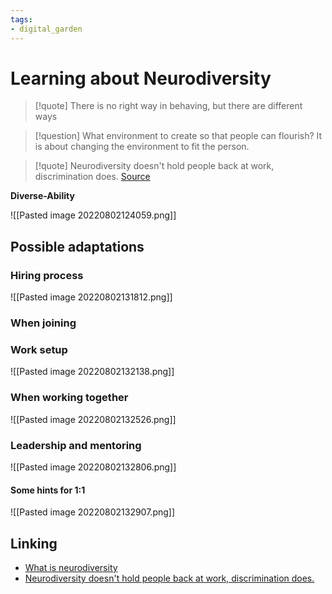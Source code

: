 ```yaml
---
tags: 
- digital_garden
---
```

# Learning about Neurodiversity


> [!quote]
> There is no right way in behaving, but there are different ways

> [!question]
> What environment to create so that people can flourish? It is about changing the environment to fit the person.

> [!quote]
> Neurodiversity doesn't hold people back at work, discrimination does.
> [Source](https://hbr.org/2021/12/autism-doesnt-hold-people-back-at-work-discrimination-does#:~:text=Back%20at%20Work.-,Discrimination%20Does.,are%20ways%20to%20defy%20it.)

**Diverse-Ability**

![[Pasted image 20220802124059.png]]
## Possible adaptations
### Hiring process

![[Pasted image 20220802131812.png]]
### When joining

### Work setup
![[Pasted image 20220802132138.png]]
### When working together
![[Pasted image 20220802132526.png]]

### Leadership and mentoring
![[Pasted image 20220802132806.png]]

#### Some hints for 1:1 
![[Pasted image 20220802132907.png]]
## Linking
* [What is neurodiversity](https://www.health.harvard.edu/blog/what-is-neurodiversity-202111232645#:~:text=The%20word%20neurodiversity%20refers%20to,as%20ADHD%20or%20learning%20disabilities.)
* [Neurodiversity doesn't hold people back at work, discrimination does.](https://hbr.org/2021/12/autism-doesnt-hold-people-back-at-work-discrimination-does#:~:text=Back%20at%20Work.-,Discrimination%20Does.,are%20ways%20to%20defy%20it.)
